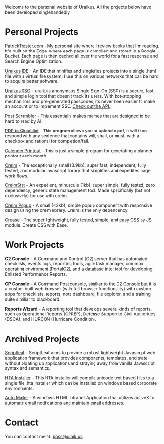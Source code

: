 Welcome to the personal website of Uraikus. All the projects below have been developed singlehandedly. 

# Personal Projects

[PatrickTrester.com](https://patricktrester.com) - My personal site where I review books that I'm reading. It's built on the Edge, where each page is compiled and stored in a Google Bucket. Each page is then cached all over the world for a fast response and Search Engine Optimization.

[Uraikus IDE](https://ide.uraik.us) - An IDE that minifies and singlefies projects into a single .html file with a virtual file system. I use this on various networks that can be hard to acquire better software.

[Uraikus SSO](https://sso.uraik.us) - uraik.us anonymous Single Sign-On (SSO) is a secure, fast, and simple login tool that doesn't track its users. With bot-stopping mechanisms and pre-generated passcodes, its never been easier to make an account or to implement SSO. [Check out the API.](https://sso.uraik.us/api/)

[Post Scrambler](https://scrambler.uraik.us) - This essentially makes memes that are designed to be hard to read by AI.

[PDF to Checklist](https://pdf-to-checklist.uraik.us) - This program allows you to upload a pdf, it will then respond with any sentence that contains will, shall, or must, with a checkbox and rational for completion/fail.

[Calender Printout](http://calendar.uraik.us) - This is just a simple program for generating a planner printout each month.

[Crelm](https://www.npmjs.com/package/crelm) - The exceptionally small (3.9kb), super fast, independent, fully tested, and modular javascript library that simplifies and expedites page work flows.

[CrelmStat](https://www.npmjs.com/package/crelmstat) - An expedient, minuscule (1kb), super simple, fully tested, zero dependency, generic state management tool. Made specifically (but not exclusively) for use with crelm.

[Crelm Popup](https://www.npmjs.com/package/crelm-popup) - A small (<2kb), simple popup component with responsive design using the crelm library. Crelm is the only dependency.

[Crease](https://www.npmjs.com/package/crease) - The super lightweight, fully tested, simple, and easy CSS by JS module. Create CSS with Ease.

# Work Projects

**C2 Console** - A Command and Control (C2) server that has automated checklists, events logs, reporting tools, agile task manager, common operating enviroment (PortalC2), and a database intel tool for developing Enlisted Performence Reports.

**CP Console** - A Command Post console, similiar to the C2 Console but it is a custom built web browser (with full browser functionality) with custom apps for checklists, reports, note dashboard, file explorer, and a training suite similiar to blackboard.

**Reports Wizard** - A reporting tool that develops several kinds of reports, such as Operational Reports (OPREP), Defense Support to Civil Authorities (DSCA), and HURCON (Hurricane Condition). 

# Archived Projects

[Scriptleaf](https://github.com/uraikus/scriptleaf) - ScriptLeaf aims to provide a robust lightweight Javascript web application framework that provides components, templates, and state without bloating up applications and straying away from vanilla Javascript syntax and semantics.

[HTA Installer](https://github.com/uraikus/hta-installer) - This HTA installer will compile unicode text based files to a single file .hta installer which can be installed on windows based corporate environments.

[Auto Mailer](https://github.com/uraikus/auto-mailer) - A windows HTML Intranet Application that utilizes activeX to automate email notifications and maintain email addresses.

# Contact

You can contact me at: [boss@uraik.us](mailto:boss@uraik.us)
